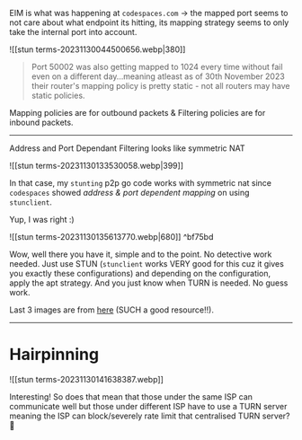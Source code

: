EIM is what was happening at `codespaces.com` -> the mapped port seems to not care about what endpoint its hitting, its mapping strategy seems to only take the internal port into account.

![[stun terms-20231130044500656.webp|380]]

> Port 50002 was also getting mapped to 1024 every time without fail even on a different day…meaning atleast as of 30th November 2023 their router's mapping policy is pretty static - not all routers may have static policies.

Mapping policies are for outbound packets & Filtering policies are for inbound packets.

---

Address and Port Dependant Filtering looks like symmetric NAT

![[stun terms-20231130133530058.webp|399]]

In that case, my `stunting` p2p go code works with symmetric nat since `codespaces` showed *address & port dependent mapping* on using `stunclient`.

Yup, I was right :)

![[stun terms-20231130135613770.webp|680]]
^bf75bd

Wow, well there you have it, simple and to the point. No detective work needed. Just use STUN (`stunclient` works VERY good for this cuz it gives you exactly these configurations) and depending on the configuration, apply the apt strategy. And you just know when TURN is needed. No guess work.  

Last 3 images are from [here](https://www.netmanias.com/en/post/techdocs/6062/nat-network-protocol/nat-behavioral-requirements-as-defined-by-the-ietf-rfc-4787-part-2-filtering-behavior) (SUCH a good resource!!).

---
# Hairpinning

![[stun terms-20231130141638387.webp]]

Interesting! So does that mean that those under the same ISP can communicate well but those under different ISP have to use a TURN server meaning the ISP can block/severely rate limit that centralised TURN server? 🤔 
